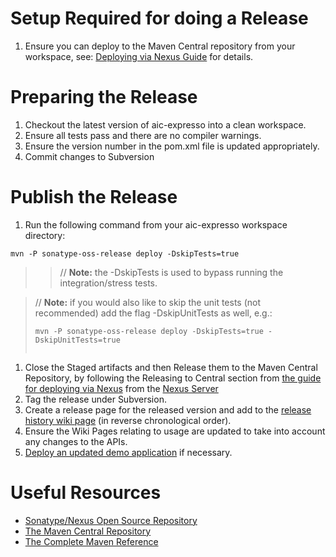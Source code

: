 # Setup Required for doing a Release #
  1. Ensure you can deploy to the Maven Central repository from your workspace, see: [Deploying via Nexus Guide](http://central.sonatype.org/pages/ossrh-guide.html) for details.

# Preparing the Release #
  1. Checkout the latest version of aic-expresso into a clean workspace.
  1. Ensure all tests pass and there are no compiler warnings.
  1. Ensure the version number in the pom.xml file is updated appropriately.
  1. Commit changes to Subversion

# Publish the Release #
  1. Run the following command from your aic-expresso workspace directory:
```
mvn -P sonatype-oss-release deploy -DskipTests=true
```
> > // **Note:** the -DskipTests is used to bypass running the integration/stress tests.<br>
<blockquote>// <b>Note:</b> if you would also like to skip the unit tests (not recommended) add the flag -DskipUnitTests as well, e.g.:<br>
<pre><code>mvn -P sonatype-oss-release deploy -DskipTests=true -DskipUnitTests=true<br>
</code></pre>
</blockquote><ol><li>Close the Staged artifacts and then Release them to the Maven Central Repository, by following the Releasing to Central section from <a href='http://central.sonatype.org/pages/ossrh-guide.html'>the guide for deploying via Nexus</a> from the <a href='https://oss.sonatype.org/'>Nexus Server</a>
</li><li>Tag the release under Subversion.<br>
</li><li>Create a release page for the released version and add to the <a href='ReleaseHistory.md'>release history wiki page</a> (in reverse chronological order).<br>
</li><li>Ensure the Wiki Pages relating to usage are updated to take into account any changes to the APIs.<br>
</li><li><a href='DeployingDemoApp.md'>Deploy an updated demo application</a> if necessary.</li></ol>

<h1>Useful Resources</h1>
<ul><li><a href='https://oss.sonatype.org/'>Sonatype/Nexus Open Source Repository</a>
</li><li><a href='http://search.maven.org/'>The Maven Central Repository</a>
</li><li><a href='http://www.sonatype.com/books/mvnref-book/reference/public-book.html'>The Complete Maven Reference</a>